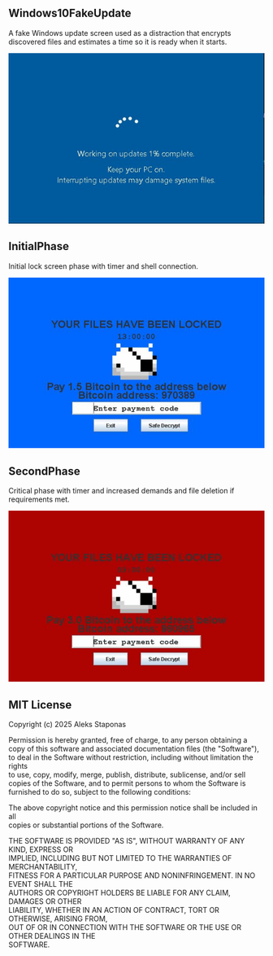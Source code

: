 ## Windows10FakeUpdate  
A fake Windows update screen used as a distraction that encrypts discovered files and estimates a time so it is ready when it starts.

![WindowsFakeUpdate](images/Windows10FakeUpdate.JPG)

## InitialPhase  
Initial lock screen phase with timer and shell connection.

![FirstPhase](images/FileLocker_BluePhase.JPG)

## SecondPhase  
Critical phase with timer and increased demands and file deletion if requirements met.

![SecondPhase](images/FileLocker_RedPhase.JPG)

## MIT License

Copyright (c) 2025 Aleks Staponas

Permission is hereby granted, free of charge, to any person obtaining a copy
of this software and associated documentation files (the "Software"), to deal
in the Software without restriction, including without limitation the rights  
to use, copy, modify, merge, publish, distribute, sublicense, and/or sell  
copies of the Software, and to permit persons to whom the Software is  
furnished to do so, subject to the following conditions:

The above copyright notice and this permission notice shall be included in all  
copies or substantial portions of the Software.

THE SOFTWARE IS PROVIDED "AS IS", WITHOUT WARRANTY OF ANY KIND, EXPRESS OR  
IMPLIED, INCLUDING BUT NOT LIMITED TO THE WARRANTIES OF MERCHANTABILITY,  
FITNESS FOR A PARTICULAR PURPOSE AND NONINFRINGEMENT. IN NO EVENT SHALL THE  
AUTHORS OR COPYRIGHT HOLDERS BE LIABLE FOR ANY CLAIM, DAMAGES OR OTHER  
LIABILITY, WHETHER IN AN ACTION OF CONTRACT, TORT OR OTHERWISE, ARISING FROM,  
OUT OF OR IN CONNECTION WITH THE SOFTWARE OR THE USE OR OTHER DEALINGS IN THE  
SOFTWARE.
